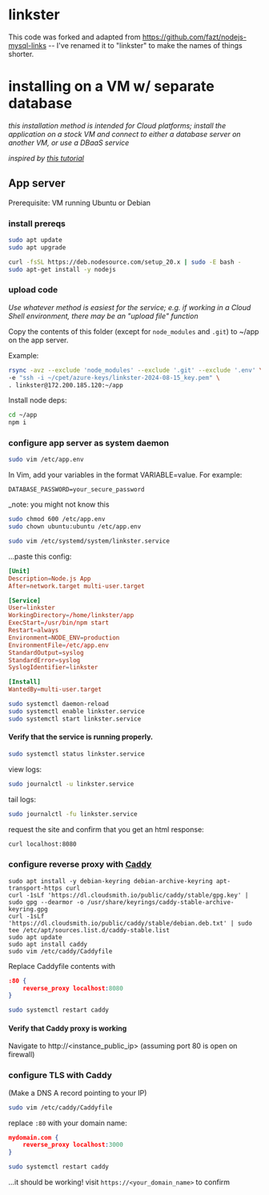 # linkster
This code was forked and adapted from https://github.com/fazt/nodejs-mysql-links -- I've renamed it to "linkster" to make the names of things shorter.

# installing on a VM w/ separate database
_this installation method is intended for Cloud platforms; install the application on a stock VM and connect to either a database server on another VM, or use a DBaaS service_

_inspired by [this tutorial](https://www.sammeechward.com/deploying-full-stack-js-to-aws-ec2)_

## App server
Prerequisite: VM running Ubuntu or Debian

### install prereqs
```sh
sudo apt update
sudo apt upgrade

curl -fsSL https://deb.nodesource.com/setup_20.x | sudo -E bash -
sudo apt-get install -y nodejs
```

### upload code
_Use whatever method is easiest for the service; e.g. if working in a Cloud Shell environment, there may be an "upload file" function_

Copy the contents of this folder (except for `node_modules` and `.git`) to ~/app on the app server.

Example:
```sh
rsync -avz --exclude 'node_modules' --exclude '.git' --exclude '.env' \
-e "ssh -i ~/cpet/azure-keys/linkster-2024-08-15_key.pem" \
. linkster@172.200.185.120:~/app
```

Install node deps:
```sh
cd ~/app
npm i
```

### configure app server as system daemon

```sh
sudo vim /etc/app.env
```

In Vim, add your variables in the format VARIABLE=value. For example:

`DATABASE_PASSWORD=your_secure_password`

_note: you might not know this

```sh
sudo chmod 600 /etc/app.env
sudo chown ubuntu:ubuntu /etc/app.env
```

```sh
sudo vim /etc/systemd/system/linkster.service
```
...paste this config:

```toml
[Unit]
Description=Node.js App
After=network.target multi-user.target

[Service]
User=linkster
WorkingDirectory=/home/linkster/app
ExecStart=/usr/bin/npm start
Restart=always
Environment=NODE_ENV=production
EnvironmentFile=/etc/app.env
StandardOutput=syslog
StandardError=syslog
SyslogIdentifier=linkster

[Install]
WantedBy=multi-user.target
```

```sh
sudo systemctl daemon-reload
sudo systemctl enable linkster.service
sudo systemctl start linkster.service
```

#### Verify that the service is running properly.
```sh
sudo systemctl status linkster.service
```

view logs:
```sh
sudo journalctl -u linkster.service
```

tail logs:
```sh
sudo journalctl -fu linkster.service
```

request the site and confirm that you get an html response:
```sh
curl localhost:8080
```

### configure reverse proxy with [Caddy](https://caddyserver.com/docs/install)
```
sudo apt install -y debian-keyring debian-archive-keyring apt-transport-https curl
curl -1sLf 'https://dl.cloudsmith.io/public/caddy/stable/gpg.key' | sudo gpg --dearmor -o /usr/share/keyrings/caddy-stable-archive-keyring.gpg
curl -1sLf 'https://dl.cloudsmith.io/public/caddy/stable/debian.deb.txt' | sudo tee /etc/apt/sources.list.d/caddy-stable.list
sudo apt update
sudo apt install caddy
sudo vim /etc/caddy/Caddyfile
```

Replace Caddyfile contents with
```json
:80 {
    reverse_proxy localhost:8080
}
```

```sh
sudo systemctl restart caddy
```

#### Verify that Caddy proxy is working
Navigate to http://<instance_public_ip> (assuming port 80 is open on firewall)

### configure TLS with Caddy
(Make a DNS A record pointing to your IP)

```sh
sudo vim /etc/caddy/Caddyfile
```

replace `:80` with your domain name:

```json
mydomain.com {
    reverse_proxy localhost:3000
}
```

```sh
sudo systemctl restart caddy
```

...it should be working! visit `https://<your_domain_name>` to confirm